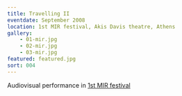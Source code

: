 ```yaml
---
title: Travelling II
eventdate: September 2008
location: 1st MIR festival, Akis Davis theatre, Athens
gallery: 
    - 01-mir.jpg
    - 02-mir.jpg
    - 03-mir.jpg
featured: featured.jpg
sort: 004
---
```


Audiovisual performance in [1st MIR festival](http://www.mirfestival.gr/08/indexen.html)